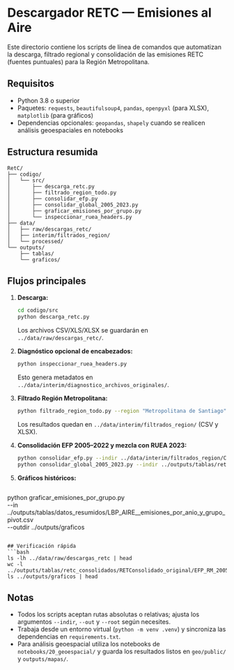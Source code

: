 # Descargador RETC — Emisiones al Aire

Este directorio contiene los scripts de línea de comandos que automatizan la descarga, filtrado regional y consolidación de las emisiones RETC (fuentes puntuales) para la Región Metropolitana.

## Requisitos
- Python 3.8 o superior
- Paquetes: `requests`, `beautifulsoup4`, `pandas`, `openpyxl` (para XLSX), `matplotlib` (para gráficos)
- Dependencias opcionales: `geopandas`, `shapely` cuando se realicen análisis geoespaciales en notebooks

## Estructura resumida
```
RetC/
├── codigo/
│   └── src/
│       ├── descarga_retc.py
│       ├── filtrado_region_todo.py
│       ├── consolidar_efp.py
│       ├── consolidar_global_2005_2023.py
│       ├── graficar_emisiones_por_grupo.py
│       └── inspeccionar_ruea_headers.py
├── data/
│   ├── raw/descargas_retc/
│   ├── interim/filtrados_region/
│   └── processed/
└── outputs/
    ├── tablas/
    └── graficos/
```

## Flujos principales
1. **Descarga:**
   ```bash
   cd codigo/src
   python descarga_retc.py
   ```
   Los archivos CSV/XLS/XLSX se guardarán en `../data/raw/descargas_retc/`.

2. **Diagnóstico opcional de encabezados:**
   ```bash
   python inspeccionar_ruea_headers.py
   ```
   Esto genera metadatos en `../data/interim/diagnostico_archivos_originales/`.

3. **Filtrado Región Metropolitana:**
   ```bash
   python filtrado_region_todo.py --region "Metropolitana de Santiago"
   ```
   Los resultados quedan en `../data/interim/filtrados_region/` (CSV y XLSX).

4. **Consolidación EFP 2005–2022 y mezcla con RUEA 2023:**
   ```bash
   python consolidar_efp.py --indir ../data/interim/filtrados_region/CSV
   python consolidar_global_2005_2023.py --indir ../outputs/tablas/retc_consolidados/RETConsolidado_original
   ```

5. **Gráficos históricos:**
   ```bash
 python graficar_emisiones_por_grupo.py \
    --in ../outputs/tablas/datos_resumidos/LBP_AIRE_<DATETIME>_emisiones_por_anio_y_grupo_pivot.csv \
    --outdir ../outputs/graficos
   ```

## Verificación rápida
```bash
ls -lh ../data/raw/descargas_retc | head
wc -l ../outputs/tablas/retc_consolidados/RETConsolidado_original/EFP_RM_2005_2022_consolidado.csv
ls ../outputs/graficos | head
```

## Notas
- Todos los scripts aceptan rutas absolutas o relativas; ajusta los argumentos `--indir`, `--out` y `--root` según necesites.
- Trabaja desde un entorno virtual (`python -m venv .venv`) y sincroniza las dependencias en `requirements.txt`.
- Para análisis geoespacial utiliza los notebooks de `notebooks/20_geoespacial/` y guarda los resultados listos en `geo/public/` y `outputs/mapas/`.
